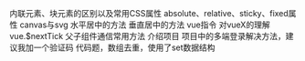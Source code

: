 内联元素、块元素的区别以及常用CSS属性
absolute、relative、sticky、fixed属性
canvas与svg
水平居中的方法
垂直居中的方法
vue指令
对vueX的理解
vue.$nextTick
父子组件通信常用方法
介绍项目
项目中的多端登录解决方法，建议我加一个验证码
代码题，数组去重，使用了set数据结构